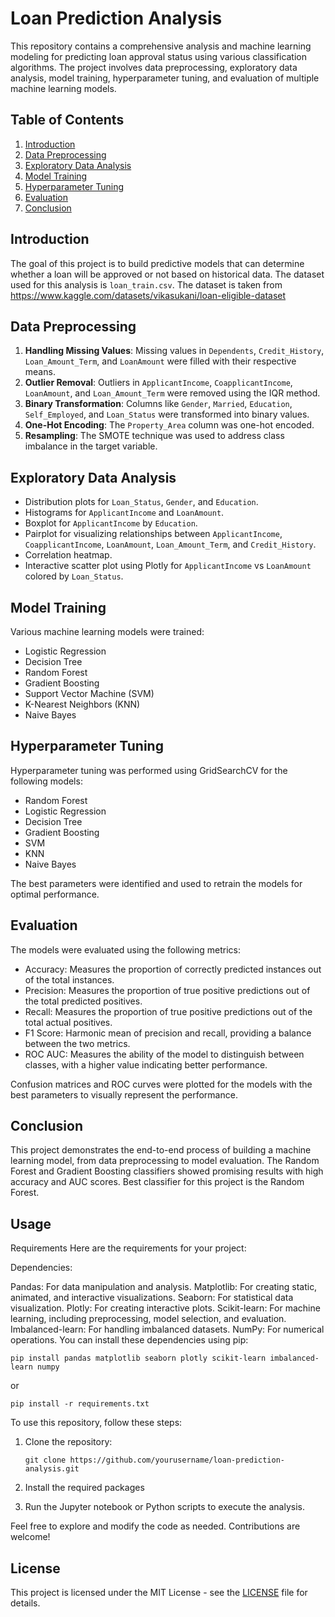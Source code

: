 # Loan Prediction Analysis
This repository contains a comprehensive analysis and machine learning modeling for predicting loan approval status using various classification algorithms. The project involves data preprocessing, exploratory data analysis, model training, hyperparameter tuning, and evaluation of multiple machine learning models.


## Table of Contents

1. [Introduction](#introduction)
2. [Data Preprocessing](#data-preprocessing)
3. [Exploratory Data Analysis](#exploratory-data-analysis)
4. [Model Training](#model-training)
5. [Hyperparameter Tuning](#hyperparameter-tuning)
6. [Evaluation](#evaluation)
7. [Conclusion](#conclusion)


## Introduction

The goal of this project is to build predictive models that can determine whether a loan will be approved or not based on historical data. The dataset used for this analysis is `loan_train.csv`.
The dataset is taken from https://www.kaggle.com/datasets/vikasukani/loan-eligible-dataset


## Data Preprocessing

1. **Handling Missing Values**: Missing values in `Dependents`, `Credit_History`, `Loan_Amount_Term`, and `LoanAmount` were filled with their respective means.
2. **Outlier Removal**: Outliers in `ApplicantIncome`, `CoapplicantIncome`, `LoanAmount`, and `Loan_Amount_Term` were removed using the IQR method.
3. **Binary Transformation**: Columns like `Gender`, `Married`, `Education`, `Self_Employed`, and `Loan_Status` were transformed into binary values.
4. **One-Hot Encoding**: The `Property_Area` column was one-hot encoded.
5. **Resampling**: The SMOTE technique was used to address class imbalance in the target variable.


## Exploratory Data Analysis

- Distribution plots for `Loan_Status`, `Gender`, and `Education`.
- Histograms for `ApplicantIncome` and `LoanAmount`.
- Boxplot for `ApplicantIncome` by `Education`.
- Pairplot for visualizing relationships between `ApplicantIncome`, `CoapplicantIncome`, `LoanAmount`, `Loan_Amount_Term`, and `Credit_History`.
- Correlation heatmap.
- Interactive scatter plot using Plotly for `ApplicantIncome` vs `LoanAmount` colored by `Loan_Status`.


## Model Training

Various machine learning models were trained:
- Logistic Regression
- Decision Tree
- Random Forest
- Gradient Boosting
- Support Vector Machine (SVM)
- K-Nearest Neighbors (KNN)
- Naive Bayes


## Hyperparameter Tuning

Hyperparameter tuning was performed using GridSearchCV for the following models:
- Random Forest
- Logistic Regression
- Decision Tree
- Gradient Boosting
- SVM
- KNN
- Naive Bayes

The best parameters were identified and used to retrain the models for optimal performance.


## Evaluation

The models were evaluated using the following metrics:

- Accuracy: Measures the proportion of correctly predicted instances out of the total instances.
- Precision: Measures the proportion of true positive predictions out of the total predicted positives.
- Recall: Measures the proportion of true positive predictions out of the total actual positives.
- F1 Score: Harmonic mean of precision and recall, providing a balance between the two metrics.
- ROC AUC: Measures the ability of the model to distinguish between classes, with a higher value indicating better performance.

Confusion matrices and ROC curves were plotted for the models with the best parameters to visually represent the performance.


## Conclusion

This project demonstrates the end-to-end process of building a machine learning model, from data preprocessing to model evaluation. The Random Forest and Gradient Boosting classifiers showed promising results with high accuracy and AUC scores. Best classifier for this project is the Random Forest.


## Usage

Requirements
Here are the requirements for your project:

Dependencies:

Pandas: For data manipulation and analysis.
Matplotlib: For creating static, animated, and interactive visualizations.
Seaborn: For statistical data visualization.
Plotly: For creating interactive plots.
Scikit-learn: For machine learning, including preprocessing, model selection, and evaluation.
Imbalanced-learn: For handling imbalanced datasets.
NumPy: For numerical operations.
You can install these dependencies using pip:

```
pip install pandas matplotlib seaborn plotly scikit-learn imbalanced-learn numpy
```
or 

```
pip install -r requirements.txt
```


To use this repository, follow these steps:

1. Clone the repository:
   ```
   git clone https://github.com/yourusername/loan-prediction-analysis.git
   ```
2. Install the required packages
   
3. Run the Jupyter notebook or Python scripts to execute the analysis.


Feel free to explore and modify the code as needed. Contributions are welcome!


## License

This project is licensed under the MIT License - see the [LICENSE](LICENSE) file for details.
